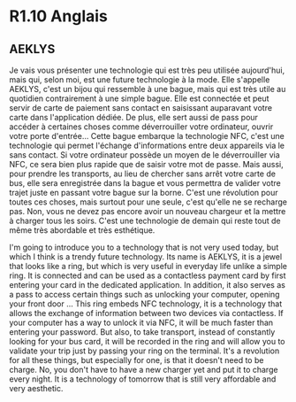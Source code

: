 # R1.10 Anglais

## AEKLYS

Je vais vous présenter une technologie qui est très peu utilisée aujourd'hui, mais qui, selon moi, est une future technologie à la mode. Elle s'appelle AEKLYS, c'est un bijou qui ressemble à une bague, mais qui est très utile au quotidien contrairement à une simple bague. Elle est connectée et peut servir de carte de paiement sans contact en saisissant auparavant votre carte dans l'application dédiée. De plus, elle sert aussi de pass pour accéder à certaines choses comme déverrouiller votre ordinateur, ouvrir votre porte d'entrée...
Cette bague embarque la technologie NFC, c'est une technologie qui permet l'échange d'informations entre deux appareils via le sans contact. Si votre ordinateur possède un moyen de le déverrouiller via NFC, ce sera bien plus rapide que de saisir votre mot de passe.
Mais aussi, pour prendre les transports, au lieu de chercher sans arrêt votre carte de bus, elle sera enregistrée dans la bague et vous permettra de valider votre trajet juste en passant votre bague sur la borne. C'est une révolution pour toutes ces choses, mais surtout pour une seule, c'est qu'elle ne se recharge pas. Non, vous ne devez pas encore avoir un nouveau chargeur et la mettre à charger tous les soirs. C'est une technologie de demain qui reste tout de même très abordable et très esthétique.


I'm going to introduce you to a technology that is not very used today, but which I think is a trendy future technology. Its name is AEKLYS, it is a jewel that looks like a ring, but which is very useful in everyday life unlike a simple ring. It is connected and can be used as a contactless payment card by first entering your card in the dedicated application. In addition, it also serves as a pass to access certain things such as unlocking your computer, opening your front door ...
This ring embeds NFC technology, it is a technology that allows the exchange of information between two devices via contactless. If your computer has a way to unlock it via NFC, it will be much faster than entering your password.
But also, to take transport, instead of constantly looking for your bus card, it will be recorded in the ring and will allow you to validate your trip just by passing your ring on the terminal. It's a revolution for all these things, but especially for one, is that it doesn't need to be charge. No, you don't have to have a new charger yet and put it to charge every night. It is a technology of tomorrow that is still very affordable and very aesthetic.